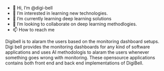 - 👋 Hi, I’m @digi-bell
- 👀 I’m interested in learning new technologies.
- 🌱 I’m currently learning deep learning solutions
- 💞️ I’m looking to collaborate on deep learning methodlogies.
- 📫 How to reach me 

Digibell is to alaram the users based on the monitoring dashboard setups. Digi bell provides the monitoring dashboards for any kind of software applications and uses AI methodologis to alaram the users whenever something goes wrong with monitoring. These opensource applications contains both front end and back end implementations of DigiBell.

<!---
digi-bell/digi-bell is a ✨ special ✨ repository because its `README.md` (this file) appears on your GitHub profile.
You can click the Preview link to take a look at your changes.
--->
